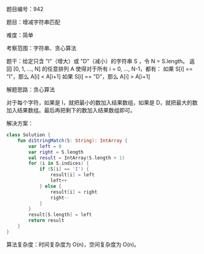 题目编号：942

题目：增减字符串匹配

难度：简单

考察范围：字符串、贪心算法

题干：给定只含 "I"（增大）或 "D"（减小）的字符串 S ，令 N = S.length。 
返回 [0, 1, ..., N] 的任意排列 A 使得对于所有 i = 0, ..., N-1，都有：
如果 S[i] == "I"，那么 A[i] < A[i+1]
如果 S[i] == "D"，那么 A[i] > A[i+1]

解题思路：贪心算法

对于每个字符，如果是 I，就把最小的数加入结果数组，如果是 D，就把最大的数加入结果数组。最后再把剩下的数加入结果数组即可。

解决方案：

```kotlin
class Solution {
    fun diStringMatch(S: String): IntArray {
        var left = 0
        var right = S.length
        val result = IntArray(S.length + 1)
        for (i in S.indices) {
            if (S[i] == 'I') {
                result[i] = left
                left++
            } else {
                result[i] = right
                right--
            }
        }
        result[S.length] = left
        return result
    }
}
```

算法复杂度：时间复杂度为 O(n)，空间复杂度为 O(n)。